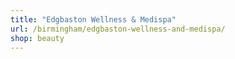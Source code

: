 ```yaml
---
title: "Edgbaston Wellness & Medispa"
url: /birmingham/edgbaston-wellness-and-medispa/
shop: beauty
---
```

